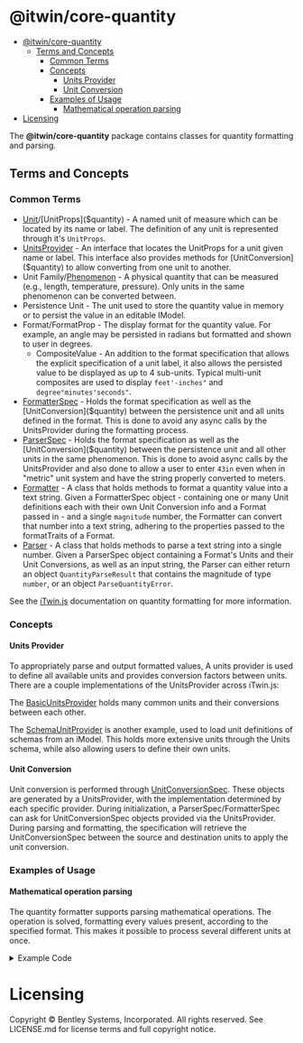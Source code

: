# @itwin/core-quantity

- [@itwin/core-quantity](#itwincore-quantity)
  - [Terms and Concepts](#terms-and-concepts)
    - [Common Terms](#common-terms)
    - [Concepts](#concepts)
      - [Units Provider](#units-provider)
      - [Unit Conversion](#unit-conversion)
    - [Examples of Usage](#examples-of-usage)
      - [Mathematical operation parsing](#mathematical-operation-parsing)
- [Licensing](#licensing)

The __@itwin/core-quantity__ package contains classes for quantity formatting and parsing.

## Terms and Concepts

### Common Terms

- [Unit]($quantity)/[UnitProps]($quantity) - A named unit of measure which can be located by its name or label. The definition of any unit is represented through it's `UnitProps`.
- [UnitsProvider]($quantity) - An interface that locates the UnitProps for a unit given name or label. This interface also provides methods for [UnitConversion]($quantity) to allow converting from one unit to another.
- Unit Family/[Phenomenon]($ecschema-metadata) - A physical quantity that can be measured (e.g., length, temperature, pressure).  Only units in the same phenomenon can be converted between.
- Persistence Unit - The unit used to store the quantity value in memory or to persist the value in an editable IModel.
- Format/FormatProp - The display format for the quantity value. For example, an angle may be persisted in radians but formatted and shown to user in degrees.
  - CompositeValue - An addition to the format specification that allows the explicit specification of a unit label, it also allows the persisted value to be displayed as up to 4 sub-units. Typical multi-unit composites are used to display `feet'-inches"` and `degree°minutes'seconds"`.
- [FormatterSpec]($quantity) - Holds the format specification as well as the [UnitConversion]($quantity) between the persistence unit and all units defined in the format. This is done to avoid any async calls by the UnitsProvider during the formatting process.
- [ParserSpec]($quantity) - Holds the format specification as well as the [UnitConversion]($quantity) between the persistence unit and all other units in the same phenomenon. This is done to avoid async calls by the UnitsProvider and also done to allow a user to enter `43in` even when in "metric" unit system and have the string properly converted to meters.
- [Formatter]($quantity) - A class that holds methods to format a quantity value into a text string. Given a FormatterSpec object - containing one or many Unit definitions each with their own Unit Conversion info and a Format passed in - and a single `magnitude` number, the Formatter can convert that number into a text string, adhering to the properties passed to the formatTraits of a Format.
- [Parser]($quantity) - A class that holds methods to parse a text string into a single number. Given a ParserSpec object containing a Format's Units and their Unit Conversions, as well as an input string, the Parser can either return an object `QuantityParseResult` that contains the magnitude of type `number`, or an object `ParseQuantityError`.

See the [iTwin.js](https://www.itwinjs.org/learning/frontend/quantityformatting/#quantity-package) documentation on quantity formatting for more information.

### Concepts

#### Units Provider

To appropriately parse and output formatted values, A units provider is used to define all available units and provides conversion factors between units. There are a couple implementations of the UnitsProvider across iTwin.js:

The [BasicUnitsProvider]($frontend) holds many common units and their conversions between each other.

The [SchemaUnitProvider]($ecschema-metadata) is another example, used to load unit definitions of schemas from an iModel. This holds more extensive units through the Units schema, while also allowing users to define their own units.

#### Unit Conversion

Unit conversion is performed through [UnitConversionSpec]($quantity). These objects are generated by a UnitsProvider, with the implementation determined by each specific provider. During initialization, a ParserSpec/FormatterSpec can ask for UnitConversionSpec objects provided via the UnitsProvider. During parsing and formatting, the specification will retrieve the UnitConversionSpec between the source and destination units to apply the unit conversion.

<!-- #### How a value is formatted

#### How a string is parsed into a value -->

### Examples of Usage

#### Mathematical operation parsing

The quantity formatter supports parsing mathematical operations. The operation is solved, formatting every values present, according to the specified format. This makes it possible to process several different units at once.

<details>
<summary>Example Code</summary>

```Typescript
const unitsProvider = new BasicUnitsProvider();
const formatData = {
  formatTraits: ["keepSingleZero", "showUnitLabel"],
  precision: 8,
  type: "Fractional",
  uomSeparator: "",
  allowMathematicOperations: true,
};

const format = new Format("exampleFormat");
await format.fromJSON(unitsProvider, formatData);
// Operation containing many units (feet, inches, yards).
const mathematicalOperation = "5 ft + 12 in + 1 yd -1 ft 6 in";

// Asynchronous implementation
const quantityProps = await Parser.parseIntoQuantity(mathematicalOperation, format, unitsProvider);
// quantityProps.magnitude 7.5 (value in feet)

// Synchronous implementation
const parseResult = Parser.parseToQuantityValue(mathematicalOperation, format, feetConversionSpecs);
// parseResult.value 7.5 (value in feet)
```

</details>

# Licensing

Copyright © Bentley Systems, Incorporated. All rights reserved. See LICENSE.md for license terms and full copyright notice.

